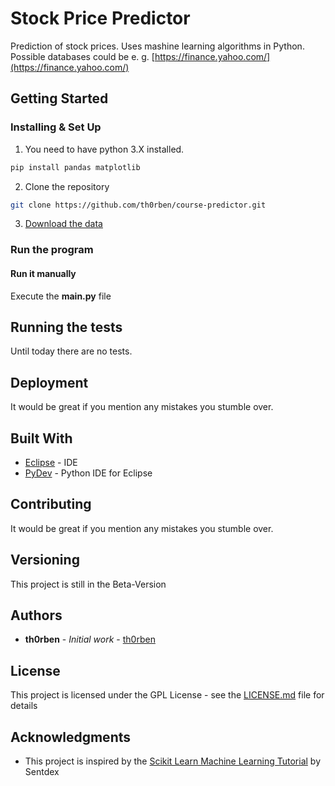 # Stock Price Predictor
Prediction of stock prices. Uses mashine learning algorithms in Python. Possible databases could be e. g. [https://finance.yahoo.com/](https://finance.yahoo.com/)

## Getting Started

### Installing & Set Up

1. You need to have python 3.X installed.

```bash
pip install pandas matplotlib
```

2. Clone the repository

```bash
git clone https://github.com/th0rben/course-predictor.git
```

3. [Download the data](https://pythonprogramming.net/downloads/intraQuarter.zip/)

### Run the program

#### Run it manually
Execute the **main.py** file

## Running the tests

Until today there are no tests.

## Deployment

It would be great if you mention any mistakes you stumble over.

## Built With

* [Eclipse](https://www.eclipse.org/) - IDE
* [PyDev](https://marketplace.eclipse.org/content/pydev-python-ide-eclipse) - Python IDE for Eclipse

## Contributing

It would be great if you mention any mistakes you stumble over.

## Versioning

This project is still in the Beta-Version

## Authors

* **th0rben** - *Initial work* - [th0rben](https://github.com/th0rben)

## License

This project is licensed under the GPL License - see the [LICENSE.md](LICENSE.md) file for details

## Acknowledgments

* This project is inspired by the [Scikit Learn Machine Learning Tutorial](https://www.youtube.com/watch?v=URTZ2jKCgBc&list=PLQVvvaa0QuDd0flgGphKCej-9jp-QdzZ3) by Sentdex
